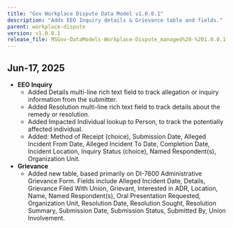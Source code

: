 ```yaml
---
title: "Gov Workplace Dispute Data Model v1.0.0.1"
description: "Adds EEO Inquiry details & Grievance table and fields."
parent: workplace-dispute
version: v1.0.0.1
release_file: MSGov-DataModels-Workplace-Dispute_managed%20-%201.0.0.1.zip
---
```


## Jun-17, 2025

-   **EEO Inquiry**
    - Added Details multi-line rich text field to track allegation or inquiry information from the submitter.
    - Added Resolution multi-line rich text field to track details about the remedy or resolution.
    - Added Impacted Individual lookup to Person, to track the potentially affected individual.
    - Added: Method of Receipt (choice), Submission Date, Alleged Incident From Date, Alleged Incident To Date, Completion Date, Incident Location, Inquiry Status (choice), Named Respondent(s), Organization Unit.
-   **Grievance**
    - Added new table, based primarily on DI-7600 Administrative Grievance Form. Fields include Alleged Incident Date, Details, Grievance Filed With Union, Grievant, Interested in ADR, Location, Name, Named Respondent(s), Oral Presentation Requested, Organization Unit, Resolution Date, Resolution Sought, Resolution Summary, Submission Date, Submission Status, Submitted By, Union Involvement.
